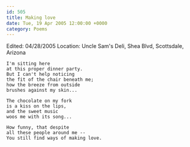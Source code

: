 ```yaml
---
id: 505
title: Making love
date: Tue, 19 Apr 2005 12:00:00 +0000
category: Poems
---
```


Edited: 04/28/2005
Location: Uncle Sam's Deli, Shea Blvd, Scottsdale, Arizona

    I'm sitting here  
    at this proper dinner party.  
    But I can't help noticing  
    the fit of the chair beneath me;  
    how the breeze from outside  
    brushes against my skin...

    The chocolate on my fork  
    is a kiss on the lips,  
    and the sweet music  
    woos me with its song...

    How funny, that despite  
    all these people around me --  
    You still find ways of making love.


